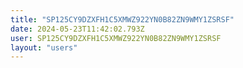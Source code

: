 ```yaml
---
title: "SP125CY9DZXFH1C5XMWZ922YN0B82ZN9WMY1ZSRSF"
date: 2024-05-23T11:42:02.793Z
user: SP125CY9DZXFH1C5XMWZ922YN0B82ZN9WMY1ZSRSF
layout: "users"
---
```

    